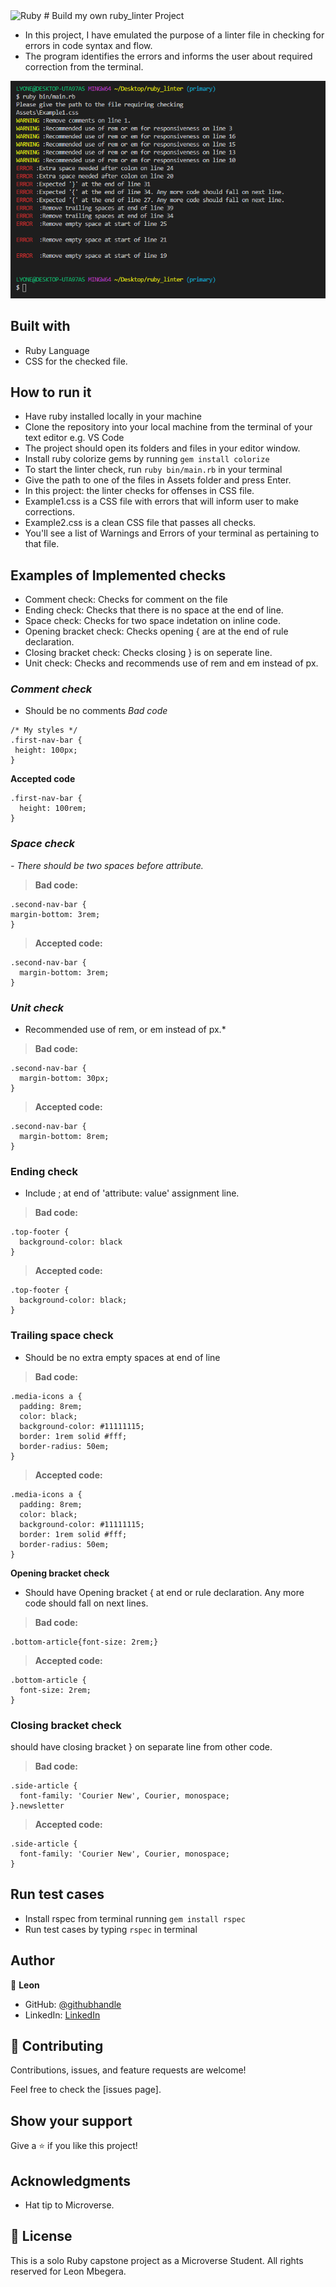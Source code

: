 <img alt="Ruby" src="https://img.shields.io/badge/ruby-%23CC342D.svg?&style=for-the-badge&logo=ruby&logoColor=white"/>
# Build my own ruby_linter Project

- In this project, I have emulated the purpose of a linter file in checking for errors in code syntax and flow.
- The program identifies the errors and informs the user about required correction from the terminal.

![screenshot](./Assets/images/output.png)

## Built with
- Ruby Language
- CSS for the checked file.

## How to run it
- Have ruby installed locally in your machine
- Clone the repository into your local machine from the terminal of your text editor e.g. VS Code
- The project should open its folders and files in your editor window.
- Install ruby colorize gems by running `gem install colorize`
- To start the linter check, run `ruby bin/main.rb` in your terminal
- Give the path to one of the files in Assets folder and press Enter.
- In this project: the linter checks for offenses in CSS file.
- Example1.css is a CSS file with errors that will inform user to make corrections.
- Example2.css is a clean CSS file that passes all checks.
- You'll see a list of Warnings and Errors of your terminal as pertaining to that file.

## Examples of Implemented checks
  - Comment check: Checks for comment on the file
  - Ending check: Checks that there is no space at the end of line.
  - Space check: Checks for two space indetation on inline code.
  - Opening bracket check: Checks opening { are at the end of rule declaration.
  - Closing bracket check: Checks closing } is on seperate line.
  - Unit check: Checks and recommends use of rem and em instead of px.

### *Comment check*
- Should be no comments
*Bad code*
 ```
 /* My styles */
.first-nav-bar {
  height: 100px;
}
```
**Accepted code**
```
.first-nav-bar {
  height: 100rem;
}
```

### ***Space check***
*- There should be two spaces before attribute.*

> **Bad code:**
```
.second-nav-bar {
margin-bottom: 3rem;
}
```

> **Accepted code:**
```
.second-nav-bar {
  margin-bottom: 3rem;
}
```

### ***Unit check***
- Recommended use of rem, or em instead of px.*

> **Bad code:**
```
.second-nav-bar {
  margin-bottom: 30px;
}
```

> **Accepted code:**
```
.second-nav-bar {
  margin-bottom: 8rem;
}
```

### Ending check
- Include ; at end of 'attribute: value' assignment line.

> **Bad code:**
```
.top-footer {
  background-color: black
}
```
> **Accepted code:**
```
.top-footer {
  background-color: black;
}
```

### Trailing space check
- Should be no extra empty spaces at end of line

> **Bad code:**
```
.media-icons a {  
  padding: 8rem;
  color: black;
  background-color: #11111115;
  border: 1rem solid #fff;
  border-radius: 50em;  
}

```
> **Accepted code:**
```
.media-icons a {  
  padding: 8rem;
  color: black;
  background-color: #11111115;
  border: 1rem solid #fff;
  border-radius: 50em;  
}
```

**Opening bracket check**
- Should have Opening bracket { at end or rule declaration. Any more code should fall on next lines.

> **Bad code:**
```
.bottom-article{font-size: 2rem;}
```
> **Accepted code:**
```
.bottom-article {
  font-size: 2rem;
}
```
### Closing bracket check
should have closing bracket } on separate line from other code.
> **Bad code:**
```
.side-article {
  font-family: 'Courier New', Courier, monospace;
}.newsletter
```
> **Accepted code:**
```
.side-article {
  font-family: 'Courier New', Courier, monospace;
}
```

## Run test cases
- Install rspec from terminal running `gem install rspec`
- Run test cases by typing `rspec` in terminal

## Author

👤 **Leon**

- GitHub: [@githubhandle](https://github.com/Leon-Mbegera)
- LinkedIn: [LinkedIn](https://www.linkedin.com/in/leon-mbegera-053991174/)

 
## 🤝 Contributing

Contributions, issues, and feature requests are welcome!

Feel free to check the [issues page].

## Show your support

Give a ⭐️ if you like this project!

## Acknowledgments

- Hat tip to Microverse.

## 📝 License 
This is a solo Ruby capstone project as a Microverse Student.
All rights reserved for Leon Mbegera.




